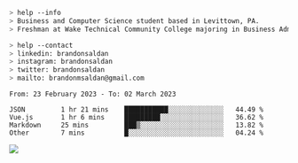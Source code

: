 ````bash
> help --info
> Business and Computer Science student based in Levittown, PA.
> Freshman at Wake Technical Community College majoring in Business Administration.
````

````bash
> help --contact
> linkedin: brandonsaldan
> instagram: brandonsaldan
> twitter: brandonsaldan
> mailto: brandonmsaldan@gmail.com
````

<!--START_SECTION:waka-->

```text
From: 23 February 2023 - To: 02 March 2023

JSON         1 hr 21 mins    ███████████░░░░░░░░░░░░░░   44.49 %
Vue.js       1 hr 6 mins     █████████░░░░░░░░░░░░░░░░   36.62 %
Markdown     25 mins         ███▒░░░░░░░░░░░░░░░░░░░░░   13.82 %
Other        7 mins          █░░░░░░░░░░░░░░░░░░░░░░░░   04.24 %
```

<!--END_SECTION:waka-->

![](https://komarev.com/ghpvc/?username=brandonsaldan&color=6A8AFF)
